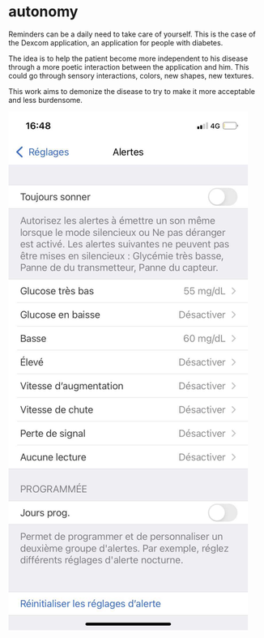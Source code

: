 # autonomy 

Reminders can be a daily need to take care of yourself. This is the case of the Dexcom application, an application for people with diabetes.  

The idea is to help the patient become more independent to his disease through a more poetic interaction between the application and him. 
This could go through sensory interactions, colors, new shapes, new textures.  

This work aims to demonize the disease to try to make it more acceptable and less burdensome.

![boat Schedule](image/dex2.JPG)
